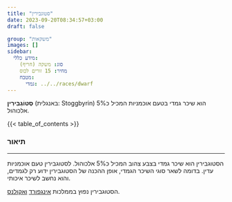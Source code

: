 ```yaml
---
title: "סטוגבירין"
date: 2023-09-20T08:34:57+03:00
draft: false

group: "משקאות"
images: []
sidebar:
  מידע כללי:
    סוג: משקה (חריף)
    מחיר: 15 זורים לכוס
    מטבח:
      גמדי: ../../races/dwarf
---
```


**סְטוֹגְבִּירִין** (באנגלית: Stoggbyrin) הוא שיכר גמדי בטעם אוכמניות המכיל כ5% אלכוהול.

<!--more-->

{{< table_of_contents >}}

### תיאור

---

הסטוגבירין הוא שיכר גמדי בצבע צהוב המכיל כ5% אלכוהול. לסטוגבירין טעם אוכמניות עדין. בדומה לשאר סוגי השיכר הגמדי, אופן ההכנה של הסטוגבירין ידוע רק לגמדים, והוא נחשב לשיכר איכותי.

הסטוגבירין נפוץ בממלכות [אינגפורד](../../kingdoms/ingford) [ואקולנס](../../kingdoms/akolance).
